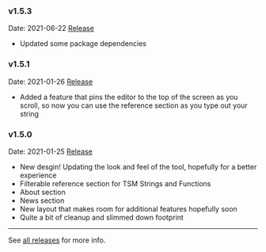 ### v1.5.3
Date: 2021-06-22
[Release](https://github.com/mike-douglas/tsm-editor/releases/tag/v1.5.3)

* Updated some package dependencies

### v1.5.1
Date: 2021-01-26
[Release](https://github.com/mike-douglas/tsm-editor/releases/tag/v1.5.1)

* Added a feature that pins the editor to the top of the screen as you scroll, so now you can use the reference section as you type out your string

### v1.5.0
Date: 2021-01-25
[Release](https://github.com/mike-douglas/tsm-editor/releases/tag/v1.5.0)

* New desgin! Updating the look and feel of the tool, hopefully for a better experience
* Filterable reference section for TSM Strings and Functions
* About section
* News section
* New layout that makes room for additional features hopefully soon
* Quite a bit of cleanup and slimmed down footprint

---

See [all releases](https://github.com/mike-douglas/tsm-editor/releases) for more info.
